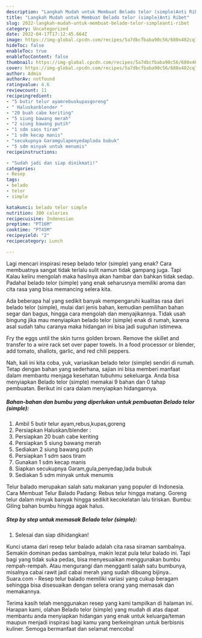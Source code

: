```yaml
---
description: "Langkah Mudah untuk Membuat Belado telor (simple)Anti Ribet"
title: "Langkah Mudah untuk Membuat Belado telor (simple)Anti Ribet"
slug: 2022-langkah-mudah-untuk-membuat-belado-telor-simpleanti-ribet
category: Uncategorized
date: 2022-04-17T17:12:45.664Z
image: https://img-global.cpcdn.com/recipes/5a7dbcfbaba90c56/680x482cq70/belado-telor-simple-foto-resep-utama.jpg
hideToc: false
enableToc: true
enableTocContent: false
thumbnail: https://img-global.cpcdn.com/recipes/5a7dbcfbaba90c56/680x482cq70/belado-telor-simple-foto-resep-utama.jpg
cover: https://img-global.cpcdn.com/recipes/5a7dbcfbaba90c56/680x482cq70/belado-telor-simple-foto-resep-utama.jpg
author: Admin
authorAv: notfound
ratingvalue: 4.6
reviewcount: 11
recipeingredient:
- "5 butir telur ayamrebuskupasgoreng"
- " Haluskanblender "
- "20 buah cabe keriting"
- "5 siung bawang merah"
- "2 siung bawang putih"
- "1 sdm saos tiram"
- "1 sdm kecap manis"
- "secukupnya Garamgulapenyedaplada bubuk"
- "5 sdm minyak untuk menumis"
recipeinstructions:

- "Sudah jadi dan siap dinikmati!"
categories:
- Resep
tags:
- belado
- telor
- simple

katakunci: belado telor simple 
nutrition: 300 calories
recipecuisine: Indonesian
preptime: "PT16M"
cooktime: "PT45M"
recipeyield: "2"
recipecategory: Lunch

---
```



Lagi mencari inspirasi resep belado telor (simple) yang enak? Cara membuatnya sangat tidak terlalu sulit namun tidak gampang juga. Tapi Kalau keliru mengolah maka hasilnya akan hambar dan bahkan tidak sedap. Padahal belado telor (simple) yang enak seharusnya memiliki aroma dan cita rasa yang bisa memancing selera kita.


Ada beberapa hal yang sedikit banyak mempengaruhi kualitas rasa dari belado telor (simple), mulai dari jenis bahan, kemudian pemilihan bahan segar dan bagus, hingga cara mengolah dan menyajikannya. Tidak usah bingung jika mau menyiapkan belado telor (simple) enak di rumah, karena asal sudah tahu caranya maka hidangan ini bisa jadi suguhan istimewa.

Fry the eggs until the skin turns golden brown. Remove the skillet and transfer to a wire rack set over paper towels. In a food processor or blender, add tomato, shallots, garlic, and red chili peppers.


Nah, kali ini kita coba, yuk, variasikan belado telor (simple) sendiri di rumah. Tetap dengan bahan yang sederhana, sajian ini bisa memberi manfaat dalam membantu menjaga kesehatan tubuhmu sekeluarga. Anda bisa menyiapkan Belado telor (simple) memakai 9 bahan dan 0 tahap pembuatan. Berikut ini cara dalam menyiapkan hidangannya.

<!--inarticleads1-->

##### Bahan-bahan dan bumbu yang diperlukan untuk pembuatan Belado telor (simple):

1. Ambil 5 butir telur ayam,rebus,kupas,goreng
1. Persiapkan  Haluskan/blender :
1. Persiapkan 20 buah cabe keriting
1. Persiapkan 5 siung bawang merah
1. Sediakan 2 siung bawang putih
1. Persiapkan 1 sdm saos tiram
1. Gunakan 1 sdm kecap manis
1. Siapkan secukupnya Garam,gula,penyedap,lada bubuk
1. Sediakan 5 sdm minyak untuk menumis


Telur balado merupakan salah satu makanan yang populer di Indonesia. Cara Membuat Telur Balado Padang: Rebus telur hingga matang. Goreng telur dalam minyak banyak hingga sedikit kecokelatan lalu tiriskan. Bumbu: Giling bahan bumbu hingga agak halus. 

<!--inarticleads2-->

##### Step by step untuk memasak Belado telor (simple):


1. Selesai dan siap dihidangkan!

Kunci utama dari resep telur balado adalah cita rasa siraman sambalnya. Semakin dominan pedas sambalnya, makin lezat pula telur balado ini. Tapi bagi yang tidak suka pedas, bisa menyesuaikan menggunakan bumbu rempah-rempah. Atau mengurangi dan mengganti salah satu bumbunya, misalnya cabai rawit jadi cabai merah yang sudah dibuang bijinya.. Suara.com - Resep telur balado memiliki variasi yang cukup beragam sehingga bisa disesuaikan dengan selera orang yang memasak dan memakannya. 

Terima kasih telah menggunakan resep yang kami tampilkan di halaman ini. Harapan kami, olahan Belado telor (simple) yang mudah di atas dapat membantu anda menyiapkan hidangan yang enak untuk keluarga/teman maupun menjadi inspirasi bagi kamu yang berkeinginan untuk berbisnis kuliner. Semoga bermanfaat dan selamat mencoba!
